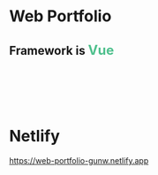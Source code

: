 # Web Portfolio

## Framework is <span style="color:#4FC08D; font-size:24px;">Vue</span>

<br/>
<br/>
<br/>
<br/>

# Netlify

<a href="https://web-portfolio-gunw.netlify.app)" style="text-decoration:none;">https://web-portfolio-gunw.netlify.app</a>

